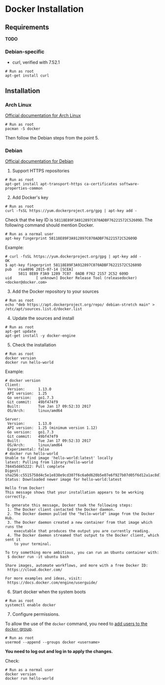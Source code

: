 # Docker Installation

## Requirements

**TODO**

### Debian-specific

- curl, verified with 7.52.1

```shell
# Run as root
apt-get install curl
```

## Installation

### Arch Linux

[Official documentation for Arch Linux][docker-install-arch]

```shell
# Run as root
pacman -S docker
```

Then follow the Debian steps from the point 5.

### Debian

[Official documentation for Debian][docker-install-debian]

1. Support HTTPS repositories

  ```shell
  # Run as root
  apt-get install apt-transport-https ca-certificates software-properties-common
  ```

2. Add Docker's key

  ```shell
  # Run as root
  curl -fsSL https://yum.dockerproject.org/gpg | apt-key add -
  ```
  
  Check that the key ID is `58118E89F3A912897C070ADBF76221572C52609D`.
  The following command should mention Docker.
  
  ```shell
  # Run as a normal user
  apt-key fingerprint 58118E89F3A912897C070ADBF76221572C52609D
  ```
  
  Example:
  ```shell
  # curl -fsSL https://yum.dockerproject.org/gpg | apt-key add -
  OK
  $ apt-key fingerprint 58118E89F3A912897C070ADBF76221572C52609D
  pub   rsa4096 2015-07-14 [SCEA]
        5811 8E89 F3A9 1289 7C07  0ADB F762 2157 2C52 609D                         
  uid           [ unknown] Docker Release Tool (releasedocker) <docker@docker.com>
  ```

3. Add the Docker repository to your sources

  ```shell
  # Run as root
  echo "deb https://apt.dockerproject.org/repo/ debian-stretch main" > /etc/apt/sources.list.d/docker.list
  ```

4. Update the sources and install

  ```shell
  # Run as root
  apt-get update
  apt-get install -y docker-engine
  ```

5. Check the installation

  ```shell
  # Run as root
  docker version
  docker run hello-world
  ```
  
  Example:
  ```terminal
  # docker version
  Client:
   Version:      1.13.0
   API version:  1.25
   Go version:   go1.7.3
   Git commit:   49bf474f9
   Built:        Tue Jan 17 09:52:33 2017
   OS/Arch:      linux/amd64
  
  Server:
   Version:      1.13.0
   API version:  1.25 (minimum version 1.12)
   Go version:   go1.7.3
   Git commit:   49bf474f9
   Built:        Tue Jan 17 09:52:33 2017
   OS/Arch:      linux/amd64
   Experimental: false
  # docker run hello-world
  Unable to find image 'hello-world:latest' locally
  latest: Pulling from library/hello-world
  78445dd45222: Pull complete 
  Digest: sha256:c5515758d4c5e1e838e9cd307f6c6a0d620b5e07e6f927b07d05f6d12a1ac8d7
  Status: Downloaded newer image for hello-world:latest
  
  Hello from Docker!
  This message shows that your installation appears to be working correctly.
  
  To generate this message, Docker took the following steps:
   1. The Docker client contacted the Docker daemon.
   2. The Docker daemon pulled the "hello-world" image from the Docker Hub.
   3. The Docker daemon created a new container from that image which runs the
      executable that produces the output you are currently reading.
   4. The Docker daemon streamed that output to the Docker client, which sent it
      to your terminal.
  
  To try something more ambitious, you can run an Ubuntu container with:
   $ docker run -it ubuntu bash
  
  Share images, automate workflows, and more with a free Docker ID:
   https://cloud.docker.com/
  
  For more examples and ideas, visit:
   https://docs.docker.com/engine/userguide/

  ```

6. Start docker when the system boots

  ```shell
  # Run as root
  systemctl enable docker
  ```

7. Configure permissions.

  To allow the use of the `docker` command, you need to [add users to the `docker`
  group][notes-users-add-to-group].

  ```shell
  # Run as root
  usermod --append --groups docker <username>
  ```
  
  **You need to log out and log in to apply the changes.**

  Check:
  
  ```shell
  # Run as a normal user
  docker version
  docker run hello-world
  ```


[docker-install-arch]: https://docs.docker.com/engine/installation/linux/archlinux/
[docker-install-debian]: https://docs.docker.com/engine/installation/linux/debian/
[notes-users-add-to-group]: ../../linux/users.md#add-user-to-group
